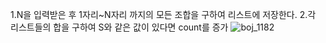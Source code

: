 1.N을 입력받은 후 1자리~N자리 까지의 모든 조합을 구하여 리스트에 저장한다.
2.각 리스트들의 합을 구하여 S와 같은 값이 있다면 count를 증가
![boj_1182](https://user-images.githubusercontent.com/68943993/183813167-e580c1b6-8860-4c2e-b1ed-8c77611d7266.PNG)
